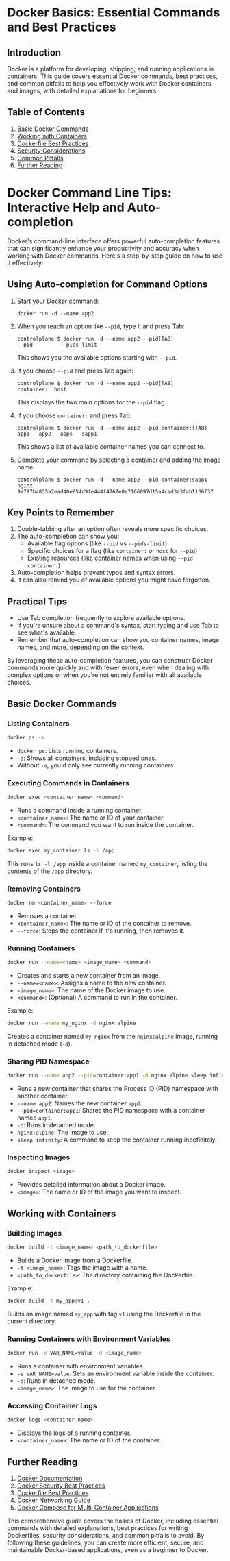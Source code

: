 # Docker Basics: Essential Commands and Best Practices

## Introduction

Docker is a platform for developing, shipping, and running applications in containers. This guide covers essential Docker commands, best practices, and common pitfalls to help you effectively work with Docker containers and images, with detailed explanations for beginners.

## Table of Contents

1. [Basic Docker Commands](#basic-docker-commands)
2. [Working with Containers](#working-with-containers)
3. [Dockerfile Best Practices](#dockerfile-best-practices)
4. [Security Considerations](#security-considerations)
5. [Common Pitfalls](#common-pitfalls)
6. [Further Reading](#further-reading)

# Docker Command Line Tips: Interactive Help and Auto-completion

Docker's command-line interface offers powerful auto-completion features that can significantly enhance your productivity and accuracy when working with Docker commands. Here's a step-by-step guide on how to use it effectively:

## Using Auto-completion for Command Options

1. Start your Docker command:
   ```
   docker run -d --name app2
   ```

2. When you reach an option like `--pid`, type it and press Tab:
   ```
   controlplane $ docker run -d --name app2 --pid[TAB]
   --pid         --pids-limit  
   ```
   This shows you the available options starting with `--pid`.

3. If you choose `--pid` and press Tab again:
   ```
   controlplane $ docker run -d --name app2 --pid[TAB]
   container:  host        
   ```
   This displays the two main options for the `--pid` flag.

4. If you choose `container:` and press Tab:
   ```
   controlplane $ docker run -d --name app2 --pid container:[TAB]
   app1   app2   apps   sapp1  
   ```
   This shows a list of available container names you can connect to.

5. Complete your command by selecting a container and adding the image name:
   ```
   controlplane $ docker run -d --name app2 --pid container:sapp1 nginx
   9a797ba835a2ead40e054d9fe444f4767e0e7166097d15a4cad3e3fab1106f37
   ```

## Key Points to Remember

1. Double-tabbing after an option often reveals more specific choices.
2. The auto-completion can show you:
   - Available flag options (like `--pid` vs `--pids-limit`)
   - Specific choices for a flag (like `container:` or `host` for `--pid`)
   - Existing resources (like container names when using `--pid container:`)
3. Auto-completion helps prevent typos and syntax errors.
4. It can also remind you of available options you might have forgotten.

## Practical Tips

- Use Tab completion frequently to explore available options.
- If you're unsure about a command's syntax, start typing and use Tab to see what's available.
- Remember that auto-completion can show you container names, image names, and more, depending on the context.

By leveraging these auto-completion features, you can construct Docker commands more quickly and with fewer errors, even when dealing with complex options or when you're not entirely familiar with all available choices.

## Basic Docker Commands

### Listing Containers

```bash
docker ps -a
```

- `docker ps`: Lists running containers.
- `-a`: Shows all containers, including stopped ones.
- Without `-a`, you'd only see currently running containers.

### Executing Commands in Containers

```bash
docker exec <container_name> <command>
```

- Runs a command inside a running container.
- `<container_name>`: The name or ID of your container.
- `<command>`: The command you want to run inside the container.

Example:
```bash
docker exec my_container ls -l /app
```
This runs `ls -l /app` inside a container named `my_container`, listing the contents of the `/app` directory.

### Removing Containers

```bash
docker rm <container_name> --force
```

- Removes a container.
- `<container_name>`: The name or ID of the container to remove.
- `--force`: Stops the container if it's running, then removes it.

### Running Containers

```bash
docker run --name=<name> <image_name> <command>
```

- Creates and starts a new container from an image.
- `--name=<name>`: Assigns a name to the new container.
- `<image_name>`: The name of the Docker image to use.
- `<command>`: (Optional) A command to run in the container.

Example:
```bash
docker run --name my_nginx -d nginx:alpine
```
Creates a container named `my_nginx` from the `nginx:alpine` image, running in detached mode (`-d`).

### Sharing PID Namespace

```bash
docker run --name app2 --pid=container:app1 -d nginx:alpine sleep infinity
```

- Runs a new container that shares the Process ID (PID) namespace with another container.
- `--name app2`: Names the new container `app2`.
- `--pid=container:app1`: Shares the PID namespace with a container named `app1`.
- `-d`: Runs in detached mode.
- `nginx:alpine`: The image to use.
- `sleep infinity`: A command to keep the container running indefinitely.

### Inspecting Images

```bash
docker inspect <image>
```

- Provides detailed information about a Docker image.
- `<image>`: The name or ID of the image you want to inspect.

## Working with Containers

### Building Images

```bash
docker build -t <image_name> <path_to_dockerfile>
```

- Builds a Docker image from a Dockerfile.
- `-t <image_name>`: Tags the image with a name.
- `<path_to_dockerfile>`: The directory containing the Dockerfile.

Example:
```bash
docker build -t my_app:v1 .
```
Builds an image named `my_app` with tag `v1` using the Dockerfile in the current directory.

### Running Containers with Environment Variables

```bash
docker run -e VAR_NAME=value -d <image_name>
```

- Runs a container with environment variables.
- `-e VAR_NAME=value`: Sets an environment variable inside the container.
- `-d`: Runs in detached mode.
- `<image_name>`: The image to use for the container.

### Accessing Container Logs

```bash
docker logs <container_name>
```

- Displays the logs of a running container.
- `<container_name>`: The name or ID of the container.
## Further Reading

1. [Docker Documentation](https://docs.docker.com/)
2. [Docker Security Best Practices](https://snyk.io/blog/10-docker-image-security-best-practices/)
3. [Dockerfile Best Practices](https://docs.docker.com/develop/develop-images/dockerfile_best-practices/)
4. [Docker Networking Guide](https://docs.docker.com/network/)
5. [Docker Compose for Multi-Container Applications](https://docs.docker.com/compose/)

This comprehensive guide covers the basics of Docker, including essential commands with detailed explanations, best practices for writing Dockerfiles, security considerations, and common pitfalls to avoid. By following these guidelines, you can create more efficient, secure, and maintainable Docker-based applications, even as a beginner to Docker.
